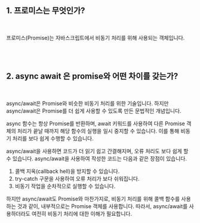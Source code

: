 ## 1. 프로미스는 무엇인가?
<br/>


프로미스(Promise)는 자바스크립트에서 비동기 처리를 위해 사용되는 객체입니다.

<br/>
<br/>

## 2. async await 은 promise와 어떤 차이를 갖는가?
<br/>


 async/await은 Promise와 비슷한 비동기 처리를 위한 기술입니다. 하지만 async/await은 Promise를 더 쉽게 사용할 수 있도록 만든 문법적인 개념입니다.


async 함수는 항상 Promise를 반환하며, await 키워드를 사용하여 다른 Promise 객체의 처리가 끝날 때까지 해당 함수의 실행을 일시 중지할 수 있습니다. 이를 통해 비동기 처리를 보다 쉽게 수행할 수 있습니다.


async/await을 사용하면 코드가 더 읽기 쉽고 간결해지며, 오류 처리도 보다 쉽게 할 수 있습니다. async/await을 사용하여 작성한 코드는 다음과 같은 장점이 있습니다.

1. 콜백 지옥(callback hell)을 방지할 수 있습니다.
2. try-catch 구문을 사용하여 오류 처리가 보다 쉬워집니다.
3. 비동기 작업을 순차적으로 실행할 수 있습니다.

하지만 async/await도 Promise와 마찬가지로, 비동기 처리를 위해 콜백 함수를 사용하는 것과 같이, 내부적으로는 Promise 객체를 사용합니다. 따라서, async/await를 사용하더라도 여전히 비동기 처리에 대한 이해가 필요합니다.



